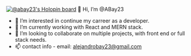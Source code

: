 [![@abay23's Holopin board](https://holopin.io/api/user/board?user=abay23)](https://holopin.io/@abay23) 
👋 Hi, I’m @ABay23
- 👀 I’m interested in continue my carreer as a developer.
- 🌱 I’m currently working with React and MERN stack.
- 💞️ I’m looking to collaborate on multiple projects, with front end or full stack needs.
- 📫 contact info - email: alejandrobay23@gmail.com

<!---
ABay23/ABay23 is a ✨ special ✨ repository because its `README.md` (this file) appears on your GitHub profile.
You can click the Preview link to take a look at your changes.
--->
